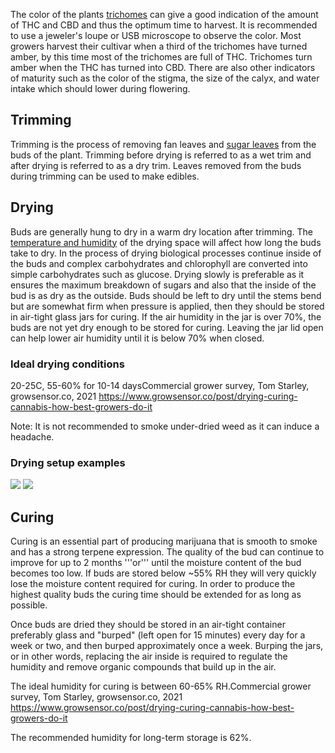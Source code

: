The color of the plants [trichomes](/Anatomy_of_Cannabis#trichomes) can give a good indication of the amount of THC and CBD and thus the optimum time to harvest. It is recommended to use a jeweler's loupe or USB microscope to observe the color. Most growers harvest their cultivar when a third of the trichomes have turned amber, by this time most of the trichomes are full of THC. Trichomes turn amber when the THC has turned into CBD. There are also other indicators of maturity such as the color of the stigma, the size of the calyx, and water intake which should lower during flowering.

## Trimming
Trimming is the process of removing fan leaves and [sugar leaves](/Anatomy_of_Cannabis#sugar_leaves) from the buds of the plant. Trimming before drying is referred to as a wet trim and after drying is referred to as a dry trim. Leaves removed from the buds during trimming can be used to make edibles.

## Drying
Buds are generally hung to dry in a warm dry location after trimming. The [temperature and humidity](/Temperature_and_Humidity) of the drying space will affect how long the buds take to dry. In the process of drying biological processes continue inside of the buds and complex carbohydrates and chlorophyll are converted into simple carbohydrates such as glucose. Drying slowly is preferable as it ensures the maximum breakdown of sugars and also that the inside of the bud is as dry as the outside. Buds should be left to dry until the stems bend but are somewhat firm when pressure is applied, then they should be stored in air-tight glass jars for curing. If the air humidity in the jar is over 70%, the buds are not yet dry enough to be stored for curing. Leaving the jar lid open can help lower air humidity until it is below 70% when closed.

### Ideal drying conditions
20-25C, 55-60% for 10-14 days<ref>Commercial grower survey, Tom Starley, growsensor.co, 2021 https://www.growsensor.co/post/drying-curing-cannabis-how-best-growers-do-it</ref>

Note: It is not recommended to smoke under-dried weed as it can induce a headache.
### Drying setup examples

<div class='center'>
    <img src="/images/Drying-in-closet-after-harvest.jpg">
    <img src="/images/Cannabis_drying_on_screen.jpg"/>
</div>

## Curing 
Curing is an essential part of producing marijuana that is smooth to smoke and has a strong terpene expression. The quality of the bud can continue to improve for up to 2 months '''or''' until the moisture content of the bud becomes too low. If buds are stored below ~55% RH they will very quickly lose the moisture content required for curing. In order to produce the highest quality buds the curing time should be extended for as long as possible.  

Once buds are dried they should be stored in an air-tight container preferably glass and "burped" (left open for 15 minutes) every day for a week or two, and then burped approximately once a week. Burping the jars, or in other words, replacing the air inside is required to regulate the humidity and remove organic compounds that build up in the air. 

The ideal humidity for curing is between 60-65% RH.<ref>Commercial grower survey, Tom Starley, growsensor.co, 2021 https://www.growsensor.co/post/drying-curing-cannabis-how-best-growers-do-it</ref>

The recommended humidity for long-term storage is 62%.
